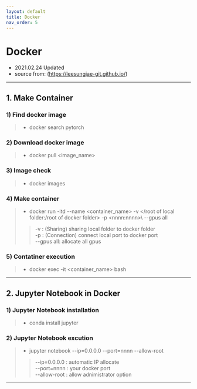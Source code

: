 ```yaml
---
layout: default
title: Docker
nav_order: 5
---
```


# Docker
- 2021.02.24 Updated
- source from: (<https://leesungjae-git.github.io/>)

---

## 1. Make Container
### 1) Find docker image  
   > * docker search pytorch  

### 2) Download docker image  
   > * docker pull \<image_name>  

### 3) Image check  
   > * docker images  

### 4) Make container 
   > * docker run -itd --name <container_name> -v </root of local folder:/root of docker folder> -p \<nnnn:nnnn>\ --gpus all
   > > -v : (Sharing) sharing local folder to docker folder  
   > > -p : (Connection) connect local port to docker port  
   > > --gpus all: allocate all gpus 

### 5) Contatiner execution  
   > * docker exec -it <container_name> bash

---

## 2. Jupyter Notebook in Docker
### 1) Jupyter Notebook installation
   > * conda install jupyter  

### 2) Jupyter Notebook excution
   > * jupyter notebook --ip=0.0.0.0 --port=nnnn --allow-root  
   > > --ip=0.0.0.0 : automatic IP allocate  
   > > --port=nnnn : your docker port  
   > > --allow-root : allow adnimistrator option  

---
